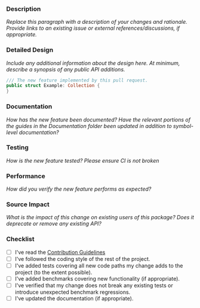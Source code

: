 <!--
    Thanks for contributing to this project!

    Before you submit your request, please replace each paragraph
    below with the relevant details, and complete the steps in the
    checklist by placing an 'x' in each box:
    
    - [x] I've completed this task
    - [ ] This task isn't completed
-->

### Description

*Replace this paragraph with a description of your changes and rationale. 
Provide links to an existing issue or external references/discussions, if appropriate.*

### Detailed Design

*Include any additional information about the design here. At minimum, describe a synopsis of any public API additions.*

```swift
/// The new feature implemented by this pull request.
public struct Example: Collection {
}
```

### Documentation

*How has the new feature been documented? 
Have the relevant portions of the guides in the Documentation folder been updated in addition to symbol-level documentation?*

### Testing

*How is the new feature tested?
Please ensure CI is not broken* 

### Performance

*How did you verify the new feature performs as expected?*

### Source Impact

*What is the impact of this change on existing users of this package? Does it deprecate or remove any existing API?*

### Checklist

- [ ] I've read the [Contribution Guidelines]( https://github.com/fireblade-engine/ecs/CONTRIBUTING.md)
- [ ] I've followed the coding style of the rest of the project.
- [ ] I've added tests covering all new code paths my change adds to the project (to the extent possible).
- [ ] I've added benchmarks covering new functionality (if appropriate).
- [ ] I've verified that my change does not break any existing tests or introduce unexpected benchmark regressions.
- [ ] I've updated the documentation (if appropriate).
